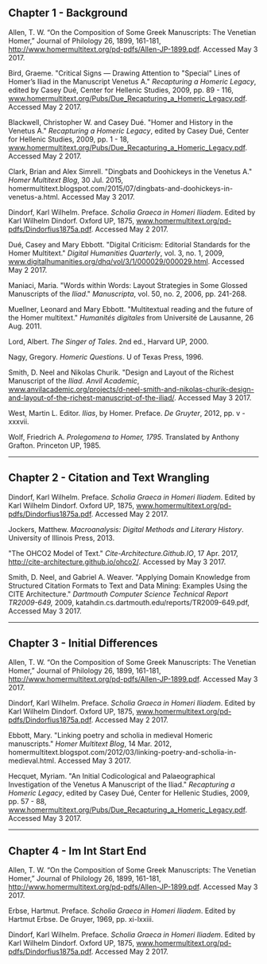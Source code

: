 ## Chapter 1 - Background

Allen, T. W. “On the Composition of Some Greek Manuscripts: The Venetian Homer,” Journal of Philology 26, 1899, 161-181, http://www.homermultitext.org/pd-pdfs/Allen-JP-1899.pdf. Accessed May 3 2017.

Bird, Graeme. "Critical Signs — Drawing Attention to "Special" Lines of Homer’s Iliad in the Manuscript Venetus A." *Recapturing a Homeric Legacy*, edited by Casey Dué, Center for Hellenic Studies, 2009, pp. 89 - 116,
www.homermultitext.org/Pubs/Due_Recapturing_a_Homeric_Legacy.pdf. Accessed May 2 2017.

Blackwell, Christopher W. and Casey Dué. "Homer and History in the Venetus A." *Recapturing a Homeric Legacy*, edited by Casey Dué, Center for Hellenic Studies, 2009, pp. 1 - 18, www.homermultitext.org/Pubs/Due_Recapturing_a_Homeric_Legacy.pdf. Accessed May 2 2017.

Clark, Brian and Alex Simrell. "Dingbats and Doohickeys in the Venetus A." *Homer Multitext Blog*, 30 Jul. 2015, homermultitext.blogspot.com/2015/07/dingbats-and-doohickeys-in-venetus-a.html. Accessed May 3 2017.

Dindorf, Karl Wilhelm. Preface. *Scholia Graeca in Homeri Iliadem*. Edited by Karl Wilhelm Dindorf. Oxford UP, 1875, www.homermultitext.org/pd-pdfs/Dindorfius1875a.pdf. Accessed May 2 2017.

Dué, Casey and Mary Ebbott. "Digital Criticism: Editorial Standards for the Homer Multitext." *Digital Humanities Quarterly*, vol. 3, no. 1, 2009, www.digitalhumanities.org/dhq/vol/3/1/000029/000029.html. Accessed May 2 2017.

Maniaci, Maria. "Words within Words: Layout Strategies in Some Glossed Manuscripts of the *Iliad*." *Manuscripta*, vol. 50, no. 2, 2006, pp. 241-268.

Muellner, Leonard and Mary Ebbott. "Multitextual reading and the future of the Homer multitext." *Humanités digitales* from Université de Lausanne, 26 Aug. 2011.

Lord, Albert. *The Singer of Tales*. 2nd ed., Harvard UP, 2000. 

Nagy, Gregory. *Homeric Questions*. U of Texas Press, 1996.

Smith, D. Neel and Nikolas Churik. "Design and Layout of the Richest Manuscript of the *Iliad*. *Anvil Academic*, www.anvilacademic.org/projects/d-neel-smith-and-nikolas-churik-design-and-layout-of-the-richest-manuscript-of-the-iliad/. Accessed May 3 2017.

West, Martin L. Editor. *Ilias*, by Homer. Preface. *De Gruyter*, 2012, pp. v - xxxvii.

Wolf, Friedrich A. *Prolegomena to Homer, 1795*. Translated by Anthony Grafton. Princeton UP, 1985.

---

## Chapter 2 - Citation and Text Wrangling

Dindorf, Karl Wilhelm. Preface. *Scholia Graeca in Homeri Iliadem*. Edited by Karl Wilhelm Dindorf. Oxford UP, 1875, www.homermultitext.org/pd-pdfs/Dindorfius1875a.pdf. Accessed May 2 2017.

Jockers, Matthew. *Macroanalysis: Digital Methods and Literary History*. University of Illinois Press, 2013.

"The OHCO2 Model of Text." *Cite-Architecture.Github.IO*, 17 Apr. 2017, http://cite-architecture.github.io/ohco2/. Accessed by May 3 2017.

Smith, D. Neel, and Gabriel A. Weaver. "Applying Domain Knowledge from Structured Citation Formats to Text and Data Mining: Examples Using the CITE Architecture." *Dartmouth Computer Science Technical Report TR2009-649,* 2009, katahdin.cs.dartmouth.edu/reports/TR2009-649.pdf, Accessed May 3 2017.

---

## Chapter 3 - Initial Differences

Allen, T. W. “On the Composition of Some Greek Manuscripts: The Venetian Homer,” Journal of Philology 26, 1899, 161-181, http://www.homermultitext.org/pd-pdfs/Allen-JP-1899.pdf. Accessed May 3 2017.

Dindorf, Karl Wilhelm. Preface. *Scholia Graeca in Homeri Iliadem*. Edited by Karl Wilhelm Dindorf. Oxford UP, 1875, www.homermultitext.org/pd-pdfs/Dindorfius1875a.pdf. Accessed May 2 2017.

Ebbott, Mary. "Linking poetry and scholia in medieval Homeric manuscripts." *Homer Multitext Blog*, 14 Mar. 2012, homermultitext.blogspot.com/2012/03/linking-poetry-and-scholia-in-medieval.html. Accessed May 3 2017.

Hecquet, Myriam. "An Initial Codicological and Palaeographical Investigation of the Venetus A Manuscript of the Iliad." *Recapturing a Homeric Legacy*, edited by Casey Dué, Center for Hellenic Studies, 2009, pp. 57 - 88, www.homermultitext.org/Pubs/Due_Recapturing_a_Homeric_Legacy.pdf. Accessed May 3 2017.

---

## Chapter 4 - Im Int Start End

Allen, T. W. “On the Composition of Some Greek Manuscripts: The Venetian Homer,” Journal of Philology 26, 1899, 161-181, http://www.homermultitext.org/pd-pdfs/Allen-JP-1899.pdf. Accessed May 3 2017.

Erbse, Hartmut. Preface. *Scholia Graeca in Homeri Iliadem*. Edited by Hartmut Erbse. De Gruyer, 1969, pp. xi-lxxiii.

Dindorf, Karl Wilhelm. Preface. *Scholia Graeca in Homeri Iliadem*. Edited by Karl Wilhelm Dindorf. Oxford UP, 1875, www.homermultitext.org/pd-pdfs/Dindorfius1875a.pdf. Accessed May 2 2017.
